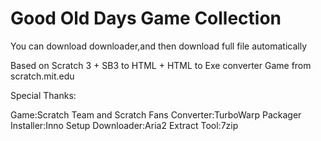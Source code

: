 # Good Old Days Game Collection

You can download downloader,and then download full file automatically

Based on Scratch 3 + SB3 to HTML + HTML to Exe converter
Game from scratch.mit.edu

Special Thanks:

Game:Scratch Team and Scratch Fans
Converter:TurboWarp Packager
Installer:Inno Setup
Downloader:Aria2
Extract Tool:7zip



